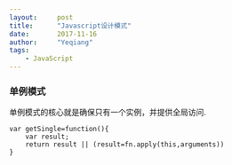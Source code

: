 ```yaml
---
layout:     post
title:      "Javascript设计模式"
date:       2017-11-16
author:     "Yeqiang"
tags:
    - JavaScript
---
```

### 单例模式
单例模式的核心就是确保只有一个实例，并提供全局访问.  

```
var getSingle=function(){
    var result;
    return result || (result=fn.apply(this,arguments))
}
```

### 